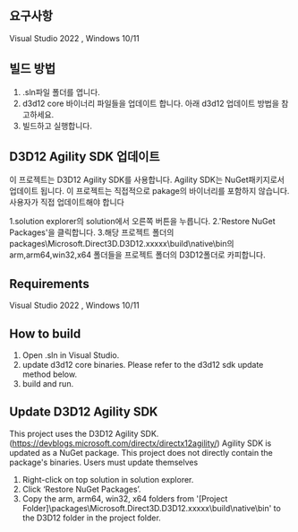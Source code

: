 ## 요구사항
Visual Studio 2022 , Windows 10/11

## 빌드 방법
1. .sln파일 폴더를 엽니다.
2. d3d12 core 바이너리 파일들을 업데이트 합니다. 아래 d3d12 업데이트 방법을 참고하세요.
3. 빌드하고 실행합니다.

## D3D12 Agility SDK 업데이트
이 프로젝트는 D3D12 Agility SDK를 사용합니다.
Agility SDK는 NuGet패키지로서 업데이트 됩니다.
이 프로젝트는 직접적으로 pakage의 바이너리를 포함하지 않습니다. 사용자가 직접 업데이트해야 합니다

1.solution explorer의 solution에서 오른쪽 버튼을 누릅니다.
2.'Restore NuGet Packages'을 클릭합니다.
3.해당 프로젝트 폴더의 packages\Microsoft.Direct3D.D3D12.xxxxx\build\native\bin의 arm,arm64,win32,x64 폴더들을 프로젝트 폴더의 D3D12폴더로 카피합니다.


## Requirements
Visual Studio 2022 , Windows 10/11

## How to build
1. Open .sln in Visual Studio.
2. update d3d12 core binaries. Please refer to the d3d12 sdk update method below.
3. build and run.
      
## Update D3D12 Agility SDK
This project uses the D3D12 Agility SDK. (https://devblogs.microsoft.com/directx/directx12agility/)
Agility SDK is updated as a NuGet package.
This project does not directly contain the package's binaries. Users must update themselves

1. Right-click on top solution in solution explorer.
2. Click ‘Restore NuGet Packages’.
3. Copy the arm, arm64, win32, x64 folders from '[Project Folder]\packages\Microsoft.Direct3D.D3D12.xxxxx\build\native\bin' to the D3D12 folder in the project folder.
   
